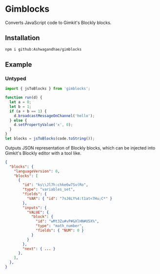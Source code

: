 # Gimblocks

Converts JavaScript code to Gimkit's Blockly blocks.

## Installation

```bash
npm i github:Ashwagandhae/gimblocks
```

## Example

### Untyped

```javascript
import { jsToBlocks } from 'gimblocks';

function run(d) {
  let a = 0;
  let b = 1;
  if (a + b == 1) {
    d.broadcastMessageOnChannel('hello');
  } else {
    d.setPropertyValue('x', 0);
  }
}
let blocks = jsToBlocks(code.toString());
```

Outputs JSON representation of Blockly blocks, which can be injected into Gimkit's Blockly editor with a tool like.

```json
{
  "blocks": {
    "languageVersion": 0,
    "blocks": [
      {
        "id": "ks\\Jl7h:chke6w7Sv(Ro",
        "type": "variables_set",
        "fields": {
          "VAR": { "id": "7sJ6LY%4:t1at<7Hu;C*" }
        },
        "inputs": {
          "VALUE": {
            "block": {
              "id": "wMt3Zu#vP#&XlHN#U5X%",
              "type": "math_number",
              "fields": { "NUM": 0 }
            }
          }
        },
        "next": { ... }
      },
    ],
  },
}

```
